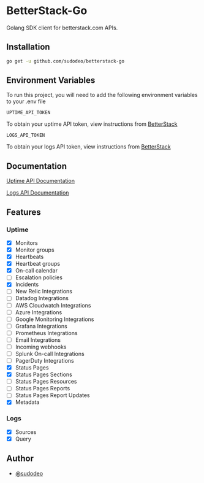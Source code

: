 # BetterStack-Go

Golang SDK client for betterstack.com APIs.

## Installation

```bash
go get -u github.com/sudodeo/betterstack-go
```

## Environment Variables

To run this project, you will need to add the following environment variables to your .env file

`UPTIME_API_TOKEN`

To obtain your uptime API token, view instructions from [BetterStack](https://betterstack.com/docs/uptime/api/getting-started-with-uptime-api/)

`LOGS_API_TOKEN`

To obtain your logs API token, view instructions from [BetterStack](https://betterstack.com/docs/logs/api/getting-started/)

## Documentation

[Uptime API Documentation](https://betterstack.com/docs/uptime/api/getting-started-with-uptime-api/)

[Logs API Documentation](https://betterstack.com/docs/logs/api/getting-started/)

## Features

### Uptime
- [x] Monitors
- [x] Monitor groups
- [x] Heartbeats
- [x] Heartbeat groups
- [x] On-call calendar
- [ ] Escalation policies
- [x] Incidents
- [ ] New Relic Integrations
- [ ] Datadog Integrations
- [ ] AWS Cloudwatch Integrations
- [ ] Azure Integrations
- [ ] Google Monitoring Integrations
- [ ] Grafana Integrations
- [ ] Prometheus Integrations
- [ ] Email Integrations
- [ ] Incoming webhooks
- [ ] Splunk On-call Integrations
- [ ] PagerDuty Integrations
- [x] Status Pages
- [x] Status Pages Sections
- [ ] Status Pages Resources 
- [ ] Status Pages Reports 
- [ ] Status Pages Report Updates 
- [x] Metadata

### Logs
- [x] Sources
- [x] Query
<!-- ## Usage/Examples

```golang
package main

import (
    "github.com/sudodeo/betterstack-go"
)

func main(){
    dp, err := doppler.NewFromEnv()
    if err != nil {
        panic(err)
    }

    projects, err := dp.ListMonitors()
    if err != nil {
        panic(err)
    }

    log.Println(projects)
}
``` -->

## Author

- [@sudodeo](https://www.github.com/sudodeo)

